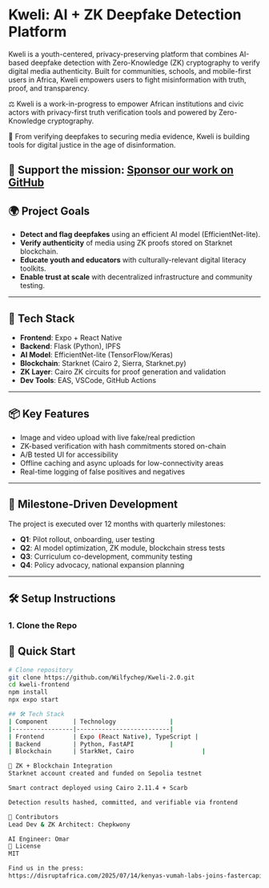 # Kweli: AI + ZK Deepfake Detection Platform

Kweli is a youth-centered, privacy-preserving platform that combines AI-based deepfake detection with Zero-Knowledge (ZK) cryptography to verify digital media authenticity. Built for communities, schools, and mobile-first users in Africa, Kweli empowers users to fight misinformation with truth, proof, and transparency.

⚖️ Kweli is a work-in-progress to empower African institutions and civic actors with privacy-first truth verification tools and powered by Zero-Knowledge cryptography.

📸 From verifying deepfakes to securing media evidence, Kweli is building tools for digital justice in the age of disinformation.

🔐 Support the mission: [Sponsor our work on GitHub](https://github.com/sponsors/Wilfychep)
---

## 🌍 Project Goals

- **Detect and flag deepfakes** using an efficient AI model (EfficientNet-lite).
- **Verify authenticity** of media using ZK proofs stored on Starknet blockchain.
- **Educate youth and educators** with culturally-relevant digital literacy toolkits.
- **Enable trust at scale** with decentralized infrastructure and community testing.

---

## 🧠 Tech Stack

- **Frontend**: Expo + React Native
- **Backend**: Flask (Python), IPFS
- **AI Model**: EfficientNet-lite (TensorFlow/Keras)
- **Blockchain**: Starknet (Cairo 2, Sierra, Starknet.py)
- **ZK Layer**: Cairo ZK circuits for proof generation and validation
- **Dev Tools**: EAS, VSCode, GitHub Actions

---

## 📦 Key Features

- Image and video upload with live fake/real prediction
- ZK-based verification with hash commitments stored on-chain
- A/B tested UI for accessibility
- Offline caching and async uploads for low-connectivity areas
- Real-time logging of false positives and negatives

---

## 📅 Milestone-Driven Development

The project is executed over 12 months with quarterly milestones:

- **Q1**: Pilot rollout, onboarding, user testing
- **Q2**: AI model optimization, ZK module, blockchain stress tests
- **Q3**: Curriculum co-development, community testing
- **Q4**: Policy advocacy, national expansion planning

---

## 🛠️ Setup Instructions

### 1. Clone the Repo
## 🚀 Quick Start
```bash
# Clone repository
git clone https://github.com/Wilfychep/Kweli-2.0.git
cd kweli-frontend
npm install
npx expo start

## 🛠 Tech Stack
| Component       | Technology               |
|-----------------|--------------------------|
| Frontend        | Expo (React Native), TypeScript |
| Backend         | Python, FastAPI          |
| Blockchain      | StarkNet, Cairo                   |

🔐 ZK + Blockchain Integration
Starknet account created and funded on Sepolia testnet

Smart contract deployed using Cairo 2.11.4 + Scarb

Detection results hashed, committed, and verifiable via frontend

👥 Contributors
Lead Dev & ZK Architect: Chepkwony

AI Engineer: Omar
📜 License
MIT 

Find us in the press:
https://disruptafrica.com/2025/07/14/kenyas-vumah-labs-joins-fastercapital-launchup-programme/

